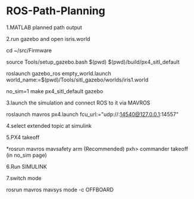 # ROS-Path-Planning
1.MATLAB planned path output


2.run gazebo and open isris.world


cd ~/src/Firmware

source Tools/setup_gazebo.bash $(pwd) $(pwd)/build/px4_sitl_default

roslaunch gazebo_ros empty_world.launch world_name:=$(pwd)/Tools/sitl_gazebo/worlds/iris1.world

no_sim=1 make px4_sitl_default gazebo


3.launch the simulation and connect ROS to it via MAVROS


roslaunch mavros px4.launch fcu_url:="udp://:14540@127.0.0.1:14557"


4.select extended topic at simulink

5.PX4 takeoff

*rosrun mavros mavsafety arm (Recommended)      pxh> commander takeoff (in no_sim page)

6.Run SIMULINK

7.switch mode

rosrun mavros mavsys mode -c OFFBOARD
